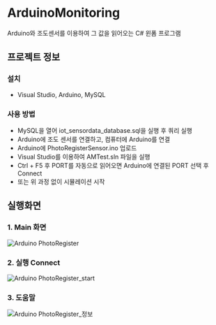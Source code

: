 # ArduinoMonitoring
 Arduino와 조도센서를 이용하여 그 값을 읽어오는 C# 윈폼 프로그램

## 프로젝트 정보
### 설치
- Visual Studio, Arduino, MySQL

### 사용 방법
- MySQL을 열어 iot_sensordata_database.sql을 실행 후 쿼리 실행
- Arduino에 조도 센서를 연결하고, 컴퓨터에 Arduino를 연결
- Arduino에 PhotoRegisterSensor.ino 업로드
- Visual Studio를 이용하여 AMTest.sln 파일을 실행 
- Ctrl + F5 후 PORT를 자동으로 읽어오면 Arduino에 연결된 PORT 선택 후 Connect
- 또는 위 과정 없이 시뮬레이션 시작


## 실행화면
### 1. Main 화면
![Arduino PhotoRegister](https://user-images.githubusercontent.com/70622083/92350522-38a1f700-f114-11ea-923e-a72bd498ead5.png)
### 2. 실행 Connect
![Arduino PhotoRegister_start](https://user-images.githubusercontent.com/70622083/92350554-4bb4c700-f114-11ea-894e-373b5b947262.png)
### 3. 도움말
![Arduino PhotoRegister_정보](https://user-images.githubusercontent.com/70622083/92350565-52dbd500-f114-11ea-85ec-dff9aa51abe0.png)
